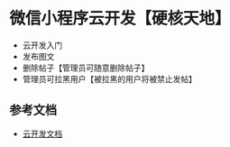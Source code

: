 # 微信小程序云开发【硬核天地】

- 云开发入门
- 发布图文
- 删除帖子【管理员可随意删除帖子】
- 管理员可拉黑用户【被拉黑的用户将被禁止发帖】

## 参考文档

- [云开发文档](https://developers.weixin.qq.com/miniprogram/dev/wxcloud/basis/getting-started.html)

